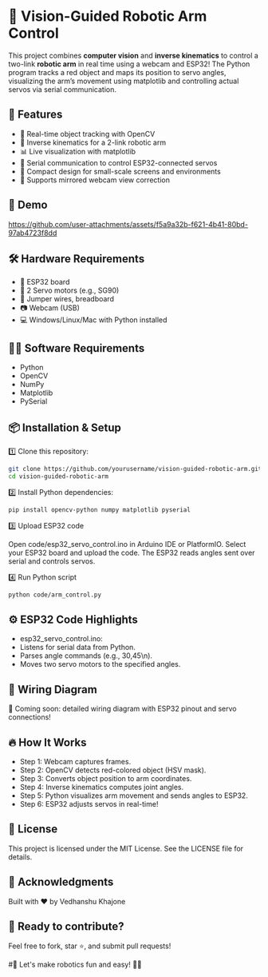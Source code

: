 # 🤖 Vision-Guided Robotic Arm Control
This project combines **computer vision** and **inverse kinematics** to control a two-link **robotic arm** in real time using a webcam and ESP32! The Python program tracks a red object and maps its position to servo angles, visualizing the arm’s movement using matplotlib and controlling actual servos via serial communication.

## 🚀 Features
- 🔴 Real-time object tracking with OpenCV
- 📐 Inverse kinematics for a 2-link robotic arm
- 📊 Live visualization with matplotlib
- 🔗 Serial communication to control ESP32-connected servos
- 🦾 Compact design for small-scale screens and environments
- 🎥 Supports mirrored webcam view correction

## 📸 Demo

https://github.com/user-attachments/assets/f5a9a32b-f621-4b41-80bd-97ab4723f8dd


## 🛠️ Hardware Requirements
- 🧠 ESP32 board
- 🔩 2 Servo motors (e.g., SG90)
- 🔌 Jumper wires, breadboard
- 📷 Webcam (USB)
- 💻 Windows/Linux/Mac with Python installed

## 🧑‍💻 Software Requirements
- Python 
- OpenCV
- NumPy
- Matplotlib
- PySerial

## 📦 Installation & Setup
1️⃣ Clone this repository:
```bash
git clone https://github.com/yourusername/vision-guided-robotic-arm.git
cd vision-guided-robotic-arm
```
2️⃣ Install Python dependencies:
```bash
pip install opencv-python numpy matplotlib pyserial
```

3️⃣ Upload ESP32 code

Open code/esp32_servo_control.ino in Arduino IDE or PlatformIO.
Select your ESP32 board and upload the code.
The ESP32 reads angles sent over serial and controls servos.

4️⃣ Run Python script
```bash
python code/arm_control.py
```
## ⚙️ ESP32 Code Highlights
- esp32_servo_control.ino:
- Listens for serial data from Python.
- Parses angle commands (e.g., 30,45\n).
- Moves two servo motors to the specified angles.

## 📝 Wiring Diagram
🔗 Coming soon: detailed wiring diagram with ESP32 pinout and servo connections!

## 🔥 How It Works
- Step 1: Webcam captures frames.
- Step 2: OpenCV detects red-colored object (HSV mask).
- Step 3: Converts object position to arm coordinates.
- Step 4: Inverse kinematics computes joint angles.
- Step 5: Python visualizes arm movement and sends angles to ESP32.
- Step 6: ESP32 adjusts servos in real-time!

## 📝 License
This project is licensed under the MIT License. See the LICENSE file for details.

## 🙌 Acknowledgments
Built with ❤️ by Vedhanshu Khajone

## 🚀 Ready to contribute?
Feel free to fork, star ⭐, and submit pull requests!

#🔗 Let's make robotics fun and easy! 🦾🚀
